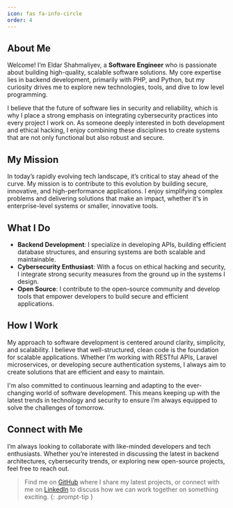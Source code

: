 ```yaml
---
icon: fas fa-info-circle
order: 4
---
```


## About Me

Welcome! I’m Eldar Shahmaliyev, a **Software Engineer** who is passionate about building high-quality, scalable 
software solutions. My core expertise lies in backend development, primarily with PHP, and Python, but my 
curiosity drives me to explore new technologies, tools, and dive to low level programming.

I believe that the future of software lies in security and reliability, which is why I place a strong emphasis on 
integrating cybersecurity practices into every project I work on. As someone deeply interested in both development 
and ethical hacking, I enjoy combining these disciplines to create systems that are not only functional but also 
robust and secure.

## My Mission

In today’s rapidly evolving tech landscape, it’s critical to stay ahead of the curve. My mission is to contribute 
to this evolution by building secure, innovative, and high-performance applications. I enjoy simplifying complex 
problems and delivering solutions that make an impact, whether it's in enterprise-level systems or smaller, 
innovative tools.

## What I Do

- **Backend Development**: I specialize in developing APIs, building efficient database structures, and ensuring 
  systems are both scalable and maintainable.
- **Cybersecurity Enthusiast**: With a focus on ethical hacking and security, I integrate strong security measures from 
  the ground up in the systems I design.
- **Open Source**: I contribute to the open-source community and develop tools that empower developers to build 
  secure and efficient applications.

## How I Work

My approach to software development is centered around clarity, simplicity, and scalability. I believe that 
well-structured, clean code is the foundation for scalable applications. Whether I’m working with RESTful APIs, 
Laravel microservices, or developing secure authentication systems, I always aim to create solutions that are 
efficient and easy to maintain.

I'm also committed to continuous learning and adapting to the ever-changing world of software development. This 
means keeping up with the latest trends in technology and security to ensure I’m always equipped to solve the 
challenges of tomorrow.

## Connect with Me

I’m always looking to collaborate with like-minded developers and tech enthusiasts. Whether you’re interested in 
discussing the latest in backend architectures, cybersecurity trends, or exploring new open-source projects, feel 
free to reach out.

> Find me on <a href="https://github.com/shahmal1yev">GitHub</a> where I share my latest projects, or connect with 
> me on <a href="https://linkedin.com/in/shahmal1yev" target="_blank">LinkedIn</a> to discuss how we can work 
> together on something exciting.
{: .prompt-tip }